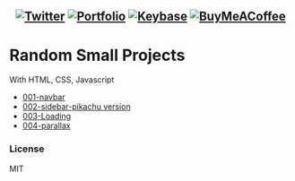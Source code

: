 <h2 align="center">

[![Twitter](https://img.shields.io/badge/Twitter-1DA1F2.svg?style=flat&logo=Twitter&logoColor=white)](https://twitter.com/jeffersonfed14) 
[![Portfolio](https://img.shields.io/badge/My%20Portfolio-13c4a5?&logoColor=dfe6e9)](https://jeffersonrj.vercel.app)
[![Keybase](https://img.shields.io/badge/Keybase-black?style=flat&logo=keybase&logoColor=orange)](https://keybase.io/jeffersonfed/)
[![BuyMeACoffee](https://img.shields.io/badge/Support%20Me-ffdd00?style=flat&logo=buy-me-a-coffee&logoColor=black)](https://buymeacoffee.com/jeffersonfed)

</h2>

# Random Small Projects
 With HTML, CSS, Javascript

 - [001-navbar](/../../../../jeffersonfed/Projects/tree/main/001-navbar)
 - [002-sidebar-pikachu version](/../../../../jeffersonfed/Projects/tree/main/002-sidebar-pika)
 - [003-Loading](/../../../../jeffersonfed/Projects/tree/main/003-Loading)
 - [004-parallax](/../../../../jeffersonfed/Projects/tree/main/004-parallax)


### License
MIT


